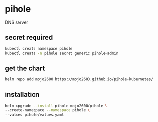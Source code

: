 # pihole

DNS server

## secret required

```bash
kubectl create namespace pihole
kubectl create -n pihole secret generic pihole-admin
```

## get the chart

```bash
helm repo add mojo2600 https://mojo2600.github.io/pihole-kubernetes/
```

## installation

```bash
helm upgrade --install pihole mojo2600/pihole \
--create-namespace --namespace pihole \
--values pihole/values.yaml
```
